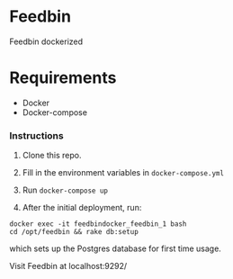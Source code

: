 # Feedbin

Feedbin dockerized

# Requirements

- Docker
- Docker-compose

### Instructions

1. Clone this repo.

2. Fill in the environment variables in `docker-compose.yml`

3. Run `docker-compose up`

4. After the initial deployment, run:

```
docker exec -it feedbindocker_feedbin_1 bash
cd /opt/feedbin && rake db:setup
```

which sets up the Postgres database for first time usage.

Visit Feedbin at localhost:9292/
